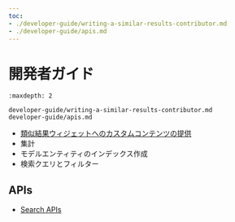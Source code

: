 ```yaml
---
toc:
- ./developer-guide/writing-a-similar-results-contributor.md
- ./developer-guide/apis.md
---
```

# 開発者ガイド

```{toctree}
:maxdepth: 2

developer-guide/writing-a-similar-results-contributor.md
developer-guide/apis.md
```

- [類似結果ウィジェットへのカスタムコンテンツの提供](developer-guide/writing-a-similar-results-contributor.md)
- 集計
- モデルエンティティのインデックス作成
- 検索クエリとフィルター

<a name="apis" />

## APIs

- [Search APIs](./developer-guide/apis.md)

